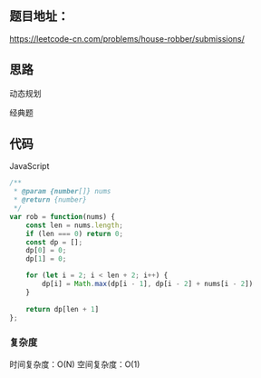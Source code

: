 ## 题目地址：

https://leetcode-cn.com/problems/house-robber/submissions/



## 思路

动态规划

经典题



## 代码

JavaScript

```javascript
/**
 * @param {number[]} nums
 * @return {number}
 */
var rob = function(nums) {
    const len = nums.length;
    if (len === 0) return 0;
    const dp = [];
    dp[0] = 0;
    dp[1] = 0;

    for (let i = 2; i < len + 2; i++) {
        dp[i] = Math.max(dp[i - 1], dp[i - 2] + nums[i - 2])
    }
    
    return dp[len + 1]
};
```



### 复杂度

时间复杂度：O(N) 
空间复杂度：O(1)